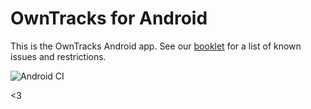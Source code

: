 OwnTracks for Android
=======

This is the OwnTracks Android app. 
See our [booklet](http://owntracks.org/booklet/features/android/) for a list of known issues and restrictions. 

![Android CI](https://github.com/owntracks/android/workflows/Android%20CI/badge.svg)

<3

